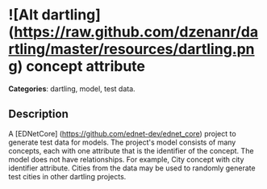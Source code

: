 # ![Alt dartling] (https://raw.github.com/dzenanr/dartling/master/resources/dartling.png) **concept attribute** 

**Categories**: dartling, model, test data.

## Description 

A [EDNetCore] (https://github.com/ednet-dev/ednet_core) project to generate test 
data for models. The project's model consists of many concepts, each with one 
attribute that is the identifier of the concept. The model does not have 
relationships. For example, City concept with city identifier attribute. 
Cities from the data may be used to randomly generate test cities in other 
dartling projects.







